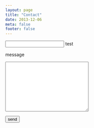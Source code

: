 ```yaml
---
layout: page
title: "Contact"
date: 2013-12-06
meta: false
footer: false
---
```


<input id="name" type="text">
<label for="name">test</label>

<label for="message">message</label>
<textarea name="message" id="message" cols="30" rows="10"></textarea>

<button>send</button>
